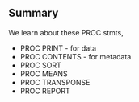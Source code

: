 ## Summary
We learn about these PROC stmts,

* PROC PRINT - for data
* PROC CONTENTS - for metadata
* PROC SORT
* PROC MEANS
* PROC TRANSPONSE
* PROC REPORT
